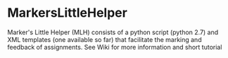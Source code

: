 # MarkersLittleHelper

Marker's Little Helper (MLH) consists of a python script (python 2.7) and XML templates (one available so far) that facilitate the marking and feedback of assignments.
See Wiki for more information and short tutorial
